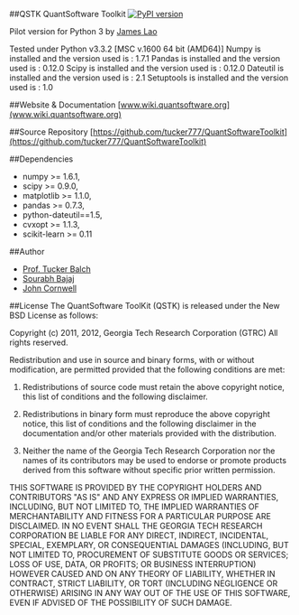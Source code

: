 ##QSTK
QuantSoftware Toolkit [![PyPI version](https://badge.fury.io/py/QSTK.png)](http://badge.fury.io/py/QSTK)

Pilot version for Python 3 by [James Lao](https://github.com/jameslao)

Tested under Python v3.3.2 [MSC v.1600 64 bit (AMD64)]
Numpy is installed and the version used is :  1.7.1
Pandas is installed and the version used is :  0.12.0
Scipy is installed and the version used is :  0.12.0
Dateutil is installed and the version used is :  2.1
Setuptools is installed and the version used is :  1.0


##Website & Documentation
[www.wiki.quantsoftware.org](www.wiki.quantsoftware.org)

##Source Repository
[https://github.com/tucker777/QuantSoftwareToolkit](https://github.com/tucker777/QuantSoftwareToolkit) 

##Dependencies
- numpy >= 1.6.1,
- scipy >= 0.9.0,
- matplotlib >= 1.1.0,
- pandas >= 0.7.3,
- python-dateutil==1.5,
- cvxopt >= 1.1.3,
- scikit-learn >= 0.11

##Author
- [Prof. Tucker Balch](http://www.cc.gatech.edu/~tucker/)
- [Sourabh Bajaj](http://sb2nov.github.io)
- [John Cornwell](https://github.com/JWCornV)

##License
The QuantSoftware ToolKit (QSTK) is released under the New BSD License as follows:

Copyright (c) 2011, 2012, Georgia Tech Research Corporation (GTRC) All rights reserved.

Redistribution and use in source and binary forms, with or without modification, are permitted provided that the following conditions are met:

 1) Redistributions of source code must retain the above copyright notice, this list of conditions and the following disclaimer. 

 2) Redistributions in binary form must reproduce the above copyright notice, this list of conditions and the following disclaimer
  in the documentation and/or other materials provided with the distribution. 

 3) Neither the name of the Georgia Tech Research Corporation nor the names of its contributors may be used to endorse or promote
  products derived from this software without specific prior written permission. 

THIS SOFTWARE IS PROVIDED BY THE COPYRIGHT HOLDERS AND CONTRIBUTORS "AS IS" AND ANY EXPRESS OR IMPLIED WARRANTIES, INCLUDING,
BUT NOT LIMITED TO, THE IMPLIED WARRANTIES OF MERCHANTABILITY AND FITNESS FOR A PARTICULAR PURPOSE ARE DISCLAIMED. 
IN NO EVENT SHALL THE GEORGIA TECH RESEARCH CORPORATION BE LIABLE FOR ANY DIRECT, INDIRECT, INCIDENTAL, SPECIAL, EXEMPLARY, 
OR CONSEQUENTIAL DAMAGES (INCLUDING, BUT NOT LIMITED TO, PROCUREMENT OF SUBSTITUTE GOODS OR SERVICES; LOSS OF USE, DATA, 
OR PROFITS; OR BUSINESS INTERRUPTION) HOWEVER CAUSED AND ON ANY THEORY OF LIABILITY, WHETHER IN CONTRACT, STRICT LIABILITY, 
OR TORT (INCLUDING NEGLIGENCE OR OTHERWISE) ARISING IN ANY WAY OUT OF THE USE OF THIS SOFTWARE, EVEN IF ADVISED OF THE 
POSSIBILITY OF SUCH DAMAGE.
